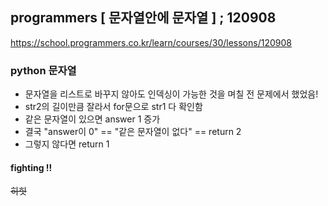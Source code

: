 ## programmers [ 문자열안에 문자열 ] ; 120908

<https://school.programmers.co.kr/learn/courses/30/lessons/120908>

### python 문자열

- 문자열을 리스트로 바꾸지 않아도 인덱싱이 가능한 것을 며칠 전 문제에서 했었음!
- str2의 길이만큼 잘라서 for문으로 str1 다 확인함
- 같은 문자열이 있으면 answer 1 증가
- 결국 "answer이 0" == "같은 문자열이 없다" == return 2
- 그렇지 않다면 return 1

#### fighting !!

~~히힛~~
